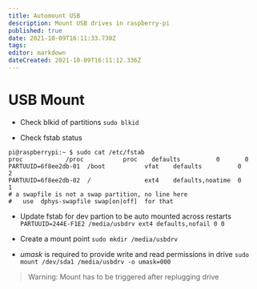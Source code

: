 ```yaml
---
title: Automount USB
description: Mount USB drives in raspberry-pi
published: true
date: 2021-10-09T16:11:33.730Z
tags: 
editor: markdown
dateCreated: 2021-10-09T16:11:12.336Z
---
```


# USB Mount

* Check blkid of partitions
`sudo blkid`

* Check fstab status
```
pi@raspberrypi:~ $ sudo cat /etc/fstab
proc            /proc           proc    defaults          0       0
PARTUUID=6f8ee2db-01  /boot           vfat    defaults          0       2
PARTUUID=6f8ee2db-02  /               ext4    defaults,noatime  0       1
# a swapfile is not a swap partition, no line here
#   use  dphys-swapfile swap[on|off]  for that
```

* Update fstab for dev partion to be auto mounted across restarts
`PARTUUID=244E-F1E2 /media/usbdrv ext4 defaults,nofail 0 0`

* Create a mount point
`sudo mkdir /media/usbdrv`

* *umask* is required to provide write and read permissions in drive
`sudo mount /dev/sda1 /media/usbdrv -o umask=000`

> Warning: Mount has to be triggered after replugging drive